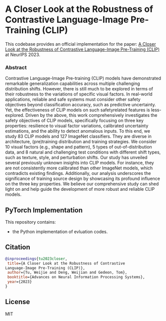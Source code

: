 # A Closer Look at the Robustness of Contrastive Language-Image Pre-Training (CLIP)

This codebase provides an official implementation for the paper: [A Closer Look at the Robustness of Contrastive
Language-Image Pre-Training (CLIP)](https://openreview.net/forum?id=wMNpMe0vp3) at NeurIPS 2023.

### Abstract
Contrastive Language-Image Pre-training (CLIP) models have demonstrated remarkable generalization capabilities across multiple challenging distribution shifts. However, there is still much to be explored in terms of their robustness to the variations of specific visual factors. In real-world applications, reliable and safe systems must consider other safety objectives beyond classification accuracy, such as predictive uncertainty. Yet, the effectiveness of CLIP models on such safetyrelated features is less-explored. Driven by the above, this work comprehensively investigates the safety objectives of CLIP models, specifically focusing on three key properties: resilience to visual factor variations, calibrated uncertainty estimations, and the ability to detect anomalous inputs. To this end, we study 83 CLIP models and 127 ImageNet classifiers. They are diverse in architecture, (pre)training distribution and training strategies. We consider 10 visual factors (e.g., shape and pattern), 5 types of out-of-distribution data, and 8 natural and challenging test conditions with different shift types, such as texture, style, and perturbation shifts. Our study has unveiled several previously unknown insights into CLIP models. For instance, they are not consistently more calibrated than other ImageNet models, which contradicts existing findings. Additionally, our analysis underscores the significance of training source design by showcasing its profound influence on the three key properties. We believe our comprehensive study can shed light on and help guide the development of more robust and reliable CLIP models.

## PyTorch Implementation

This repository contains:

- the Python implementation of evluation codes.

## Citation
 ```bibtex
@inproceedings{tu2023closer,
  title={A Closer Look at the Robustness of Contrastive
Language-Image Pre-Training (CLIP)},
  author={Tu, Weijie and Deng, Weijian and Gedeon, Tom},
  booktitle={Advances on Neural Information Processing Systems},
  year={2023}
}
```


## License
MIT

